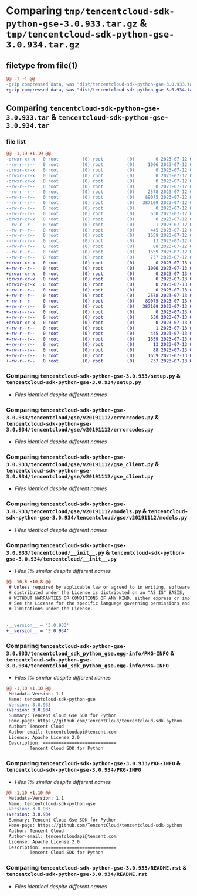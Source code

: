 # Comparing `tmp/tencentcloud-sdk-python-gse-3.0.933.tar.gz` & `tmp/tencentcloud-sdk-python-gse-3.0.934.tar.gz`

## filetype from file(1)

```diff
@@ -1 +1 @@
-gzip compressed data, was "dist/tencentcloud-sdk-python-gse-3.0.933.tar", last modified: Wed Jul 12 00:30:44 2023, max compression
+gzip compressed data, was "dist/tencentcloud-sdk-python-gse-3.0.934.tar", last modified: Thu Jul 13 00:23:08 2023, max compression
```

## Comparing `tencentcloud-sdk-python-gse-3.0.933.tar` & `tencentcloud-sdk-python-gse-3.0.934.tar`

### file list

```diff
@@ -1,19 +1,19 @@
-drwxr-xr-x   0 root         (0) root         (0)        0 2023-07-12 00:30:44.000000 tencentcloud-sdk-python-gse-3.0.933/
--rw-r--r--   0 root         (0) root         (0)     1006 2023-07-12 00:30:43.000000 tencentcloud-sdk-python-gse-3.0.933/setup.py
-drwxr-xr-x   0 root         (0) root         (0)        0 2023-07-12 00:30:44.000000 tencentcloud-sdk-python-gse-3.0.933/tencentcloud/
-drwxr-xr-x   0 root         (0) root         (0)        0 2023-07-12 00:30:44.000000 tencentcloud-sdk-python-gse-3.0.933/tencentcloud/gse/
-drwxr-xr-x   0 root         (0) root         (0)        0 2023-07-12 00:30:44.000000 tencentcloud-sdk-python-gse-3.0.933/tencentcloud/gse/v20191112/
--rw-r--r--   0 root         (0) root         (0)        0 2023-07-12 00:30:43.000000 tencentcloud-sdk-python-gse-3.0.933/tencentcloud/gse/v20191112/__init__.py
--rw-r--r--   0 root         (0) root         (0)     2578 2023-07-12 00:30:43.000000 tencentcloud-sdk-python-gse-3.0.933/tencentcloud/gse/v20191112/errorcodes.py
--rw-r--r--   0 root         (0) root         (0)    89075 2023-07-12 00:30:43.000000 tencentcloud-sdk-python-gse-3.0.933/tencentcloud/gse/v20191112/gse_client.py
--rw-r--r--   0 root         (0) root         (0)   387109 2023-07-12 00:30:43.000000 tencentcloud-sdk-python-gse-3.0.933/tencentcloud/gse/v20191112/models.py
--rw-r--r--   0 root         (0) root         (0)        0 2023-07-12 00:30:43.000000 tencentcloud-sdk-python-gse-3.0.933/tencentcloud/gse/__init__.py
--rw-r--r--   0 root         (0) root         (0)      630 2023-07-12 00:30:43.000000 tencentcloud-sdk-python-gse-3.0.933/tencentcloud/__init__.py
-drwxr-xr-x   0 root         (0) root         (0)        0 2023-07-12 00:30:44.000000 tencentcloud-sdk-python-gse-3.0.933/tencentcloud_sdk_python_gse.egg-info/
--rw-r--r--   0 root         (0) root         (0)        1 2023-07-12 00:30:44.000000 tencentcloud-sdk-python-gse-3.0.933/tencentcloud_sdk_python_gse.egg-info/dependency_links.txt
--rw-r--r--   0 root         (0) root         (0)      445 2023-07-12 00:30:44.000000 tencentcloud-sdk-python-gse-3.0.933/tencentcloud_sdk_python_gse.egg-info/SOURCES.txt
--rw-r--r--   0 root         (0) root         (0)     1659 2023-07-12 00:30:44.000000 tencentcloud-sdk-python-gse-3.0.933/tencentcloud_sdk_python_gse.egg-info/PKG-INFO
--rw-r--r--   0 root         (0) root         (0)       13 2023-07-12 00:30:44.000000 tencentcloud-sdk-python-gse-3.0.933/tencentcloud_sdk_python_gse.egg-info/top_level.txt
--rw-r--r--   0 root         (0) root         (0)       88 2023-07-12 00:30:44.000000 tencentcloud-sdk-python-gse-3.0.933/setup.cfg
--rw-r--r--   0 root         (0) root         (0)     1659 2023-07-12 00:30:44.000000 tencentcloud-sdk-python-gse-3.0.933/PKG-INFO
--rw-r--r--   0 root         (0) root         (0)      737 2023-07-12 00:30:43.000000 tencentcloud-sdk-python-gse-3.0.933/README.rst
+drwxr-xr-x   0 root         (0) root         (0)        0 2023-07-13 00:23:08.000000 tencentcloud-sdk-python-gse-3.0.934/
+-rw-r--r--   0 root         (0) root         (0)     1006 2023-07-13 00:23:08.000000 tencentcloud-sdk-python-gse-3.0.934/setup.py
+drwxr-xr-x   0 root         (0) root         (0)        0 2023-07-13 00:23:08.000000 tencentcloud-sdk-python-gse-3.0.934/tencentcloud/
+drwxr-xr-x   0 root         (0) root         (0)        0 2023-07-13 00:23:08.000000 tencentcloud-sdk-python-gse-3.0.934/tencentcloud/gse/
+drwxr-xr-x   0 root         (0) root         (0)        0 2023-07-13 00:23:08.000000 tencentcloud-sdk-python-gse-3.0.934/tencentcloud/gse/v20191112/
+-rw-r--r--   0 root         (0) root         (0)        0 2023-07-13 00:23:08.000000 tencentcloud-sdk-python-gse-3.0.934/tencentcloud/gse/v20191112/__init__.py
+-rw-r--r--   0 root         (0) root         (0)     2578 2023-07-13 00:23:08.000000 tencentcloud-sdk-python-gse-3.0.934/tencentcloud/gse/v20191112/errorcodes.py
+-rw-r--r--   0 root         (0) root         (0)    89075 2023-07-13 00:23:08.000000 tencentcloud-sdk-python-gse-3.0.934/tencentcloud/gse/v20191112/gse_client.py
+-rw-r--r--   0 root         (0) root         (0)   387109 2023-07-13 00:23:08.000000 tencentcloud-sdk-python-gse-3.0.934/tencentcloud/gse/v20191112/models.py
+-rw-r--r--   0 root         (0) root         (0)        0 2023-07-13 00:23:08.000000 tencentcloud-sdk-python-gse-3.0.934/tencentcloud/gse/__init__.py
+-rw-r--r--   0 root         (0) root         (0)      630 2023-07-13 00:23:08.000000 tencentcloud-sdk-python-gse-3.0.934/tencentcloud/__init__.py
+drwxr-xr-x   0 root         (0) root         (0)        0 2023-07-13 00:23:08.000000 tencentcloud-sdk-python-gse-3.0.934/tencentcloud_sdk_python_gse.egg-info/
+-rw-r--r--   0 root         (0) root         (0)        1 2023-07-13 00:23:08.000000 tencentcloud-sdk-python-gse-3.0.934/tencentcloud_sdk_python_gse.egg-info/dependency_links.txt
+-rw-r--r--   0 root         (0) root         (0)      445 2023-07-13 00:23:08.000000 tencentcloud-sdk-python-gse-3.0.934/tencentcloud_sdk_python_gse.egg-info/SOURCES.txt
+-rw-r--r--   0 root         (0) root         (0)     1659 2023-07-13 00:23:08.000000 tencentcloud-sdk-python-gse-3.0.934/tencentcloud_sdk_python_gse.egg-info/PKG-INFO
+-rw-r--r--   0 root         (0) root         (0)       13 2023-07-13 00:23:08.000000 tencentcloud-sdk-python-gse-3.0.934/tencentcloud_sdk_python_gse.egg-info/top_level.txt
+-rw-r--r--   0 root         (0) root         (0)       88 2023-07-13 00:23:08.000000 tencentcloud-sdk-python-gse-3.0.934/setup.cfg
+-rw-r--r--   0 root         (0) root         (0)     1659 2023-07-13 00:23:08.000000 tencentcloud-sdk-python-gse-3.0.934/PKG-INFO
+-rw-r--r--   0 root         (0) root         (0)      737 2023-07-13 00:23:08.000000 tencentcloud-sdk-python-gse-3.0.934/README.rst
```

### Comparing `tencentcloud-sdk-python-gse-3.0.933/setup.py` & `tencentcloud-sdk-python-gse-3.0.934/setup.py`

 * *Files identical despite different names*

### Comparing `tencentcloud-sdk-python-gse-3.0.933/tencentcloud/gse/v20191112/errorcodes.py` & `tencentcloud-sdk-python-gse-3.0.934/tencentcloud/gse/v20191112/errorcodes.py`

 * *Files identical despite different names*

### Comparing `tencentcloud-sdk-python-gse-3.0.933/tencentcloud/gse/v20191112/gse_client.py` & `tencentcloud-sdk-python-gse-3.0.934/tencentcloud/gse/v20191112/gse_client.py`

 * *Files identical despite different names*

### Comparing `tencentcloud-sdk-python-gse-3.0.933/tencentcloud/gse/v20191112/models.py` & `tencentcloud-sdk-python-gse-3.0.934/tencentcloud/gse/v20191112/models.py`

 * *Files identical despite different names*

### Comparing `tencentcloud-sdk-python-gse-3.0.933/tencentcloud/__init__.py` & `tencentcloud-sdk-python-gse-3.0.934/tencentcloud/__init__.py`

 * *Files 1% similar despite different names*

```diff
@@ -10,8 +10,8 @@
 # Unless required by applicable law or agreed to in writing, software
 # distributed under the License is distributed on an "AS IS" BASIS,
 # WITHOUT WARRANTIES OR CONDITIONS OF ANY KIND, either express or implied.
 # See the License for the specific language governing permissions and
 # limitations under the License.
 
 
-__version__ = '3.0.933'
+__version__ = '3.0.934'
```

### Comparing `tencentcloud-sdk-python-gse-3.0.933/tencentcloud_sdk_python_gse.egg-info/PKG-INFO` & `tencentcloud-sdk-python-gse-3.0.934/tencentcloud_sdk_python_gse.egg-info/PKG-INFO`

 * *Files 1% similar despite different names*

```diff
@@ -1,10 +1,10 @@
 Metadata-Version: 1.1
 Name: tencentcloud-sdk-python-gse
-Version: 3.0.933
+Version: 3.0.934
 Summary: Tencent Cloud Gse SDK for Python
 Home-page: https://github.com/TencentCloud/tencentcloud-sdk-python
 Author: Tencent Cloud
 Author-email: tencentcloudapi@tencent.com
 License: Apache License 2.0
 Description: ============================
         Tencent Cloud SDK for Python
```

### Comparing `tencentcloud-sdk-python-gse-3.0.933/PKG-INFO` & `tencentcloud-sdk-python-gse-3.0.934/PKG-INFO`

 * *Files 1% similar despite different names*

```diff
@@ -1,10 +1,10 @@
 Metadata-Version: 1.1
 Name: tencentcloud-sdk-python-gse
-Version: 3.0.933
+Version: 3.0.934
 Summary: Tencent Cloud Gse SDK for Python
 Home-page: https://github.com/TencentCloud/tencentcloud-sdk-python
 Author: Tencent Cloud
 Author-email: tencentcloudapi@tencent.com
 License: Apache License 2.0
 Description: ============================
         Tencent Cloud SDK for Python
```

### Comparing `tencentcloud-sdk-python-gse-3.0.933/README.rst` & `tencentcloud-sdk-python-gse-3.0.934/README.rst`

 * *Files identical despite different names*

